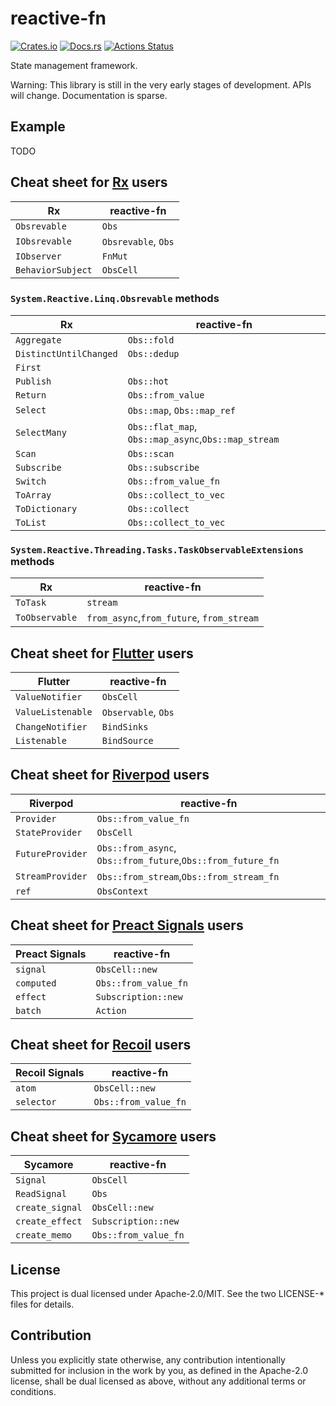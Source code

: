 # reactive-fn

[![Crates.io](https://img.shields.io/crates/v/reactive-fn.svg)](https://crates.io/crates/reactive-fn)
[![Docs.rs](https://docs.rs/ctxmap/badge.svg)](https://docs.rs/reactive-fn/)
[![Actions Status](https://github.com/frozenlib/reactive-fn/workflows/CI/badge.svg)](https://github.com/frozenlib/reactive-fn/actions)

State management framework.

Warning: This library is still in the very early stages of development. APIs will change. Documentation is sparse.

## Example

TODO

## Cheat sheet for [Rx] users

| Rx                | reactive-fn         |
| ----------------- | ------------------- |
| `Obsrevable`      | `Obs`               |
| `IObsrevable`     | `Obsrevable`, `Obs` |
| `IObserver`       | `FnMut`             |
| `BehaviorSubject` | `ObsCell`           |

[rx]: https://reactivex.io/

### `System.Reactive.Linq.Obsrevable` methods

| Rx                     | reactive-fn                                         |
| ---------------------- | --------------------------------------------------- |
| `Aggregate`            | `Obs::fold`                                         |
| `DistinctUntilChanged` | `Obs::dedup`                                        |
| `First`                |                                                     |
| `Publish`              | `Obs::hot`                                          |
| `Return`               | `Obs::from_value`                                   |
| `Select`               | `Obs::map`, `Obs::map_ref`                          |
| `SelectMany`           | `Obs::flat_map`, `Obs::map_async`,`Obs::map_stream` |
| `Scan`                 | `Obs::scan`                                         |
| `Subscribe`            | `Obs::subscribe`                                    |
| `Switch`               | `Obs::from_value_fn`                                |
| `ToArray`              | `Obs::collect_to_vec`                               |
| `ToDictionary`         | `Obs::collect`                                      |
| `ToList`               | `Obs::collect_to_vec`                               |

### `System.Reactive.Threading.Tasks.TaskObservableExtensions` methods

| Rx             | reactive-fn                               |
| -------------- | ----------------------------------------- |
| `ToTask`       | `stream`                                  |
| `ToObservable` | `from_async`,`from_future`, `from_stream` |

## Cheat sheet for [Flutter] users

| Flutter           | reactive-fn         |
| ----------------- | ------------------- |
| `ValueNotifier`   | `ObsCell`           |
| `ValueListenable` | `Observable`, `Obs` |
| `ChangeNotifier`  | `BindSinks`         |
| `Listenable`      | `BindSource`        |

[flutter]: https://flutter.dev/

## Cheat sheet for [Riverpod] users

| Riverpod         | reactive-fn                                                 |
| ---------------- | ----------------------------------------------------------- |
| `Provider`       | `Obs::from_value_fn`                                        |
| `StateProvider`  | `ObsCell`                                                   |
| `FutureProvider` | `Obs::from_async`, `Obs::from_future`,`Obs::from_future_fn` |
| `StreamProvider` | `Obs::from_stream`,`Obs::from_stream_fn`                    |
| `ref`            | `ObsContext`                                                |

[riverpod]: https://riverpod.dev/

## Cheat sheet for [Preact Signals] users

| Preact Signals | reactive-fn          |
| -------------- | -------------------- |
| `signal`       | `ObsCell::new`       |
| `computed`     | `Obs::from_value_fn` |
| `effect`       | `Subscription::new`  |
| `batch`        | `Action`             |

[preact signals]: https://preactjs.com/guide/v10/signals/

## Cheat sheet for [Recoil] users

| Recoil Signals | reactive-fn          |
| -------------- | -------------------- |
| `atom`         | `ObsCell::new`       |
| `selector`     | `Obs::from_value_fn` |

[recoil]: https://recoiljs.org/

## Cheat sheet for [Sycamore] users

| Sycamore        | reactive-fn          |
| --------------- | -------------------- |
| `Signal`        | `ObsCell`            |
| `ReadSignal`    | `Obs`                |
| `create_signal` | `ObsCell::new`       |
| `create_effect` | `Subscription::new`  |
| `create_memo`   | `Obs::from_value_fn` |

[sycamore]: https://sycamore-rs.netlify.app/

## License

This project is dual licensed under Apache-2.0/MIT. See the two LICENSE-\* files for details.

## Contribution

Unless you explicitly state otherwise, any contribution intentionally submitted for inclusion in the work by you, as defined in the Apache-2.0 license, shall be dual licensed as above, without any additional terms or conditions.

